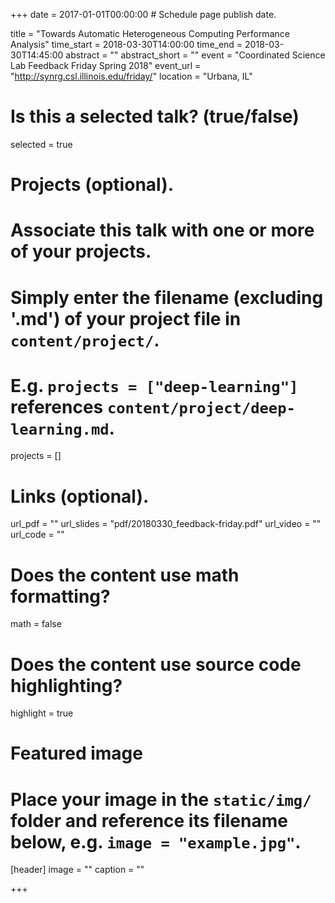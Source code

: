 +++
date = 2017-01-01T00:00:00  # Schedule page publish date.

title = "Towards Automatic Heterogeneous Computing Performance Analysis"
time_start = 2018-03-30T14:00:00
time_end = 2018-03-30T14:45:00
abstract = ""
abstract_short = ""
event = "Coordinated Science Lab Feedback Friday Spring 2018"
event_url = "http://synrg.csl.illinois.edu/friday/"
location = "Urbana, IL"

# Is this a selected talk? (true/false)
selected = true

# Projects (optional).
#   Associate this talk with one or more of your projects.
#   Simply enter the filename (excluding '.md') of your project file in `content/project/`.
#   E.g. `projects = ["deep-learning"]` references `content/project/deep-learning.md`.
projects = []

# Links (optional).
url_pdf = ""
url_slides = "pdf/20180330_feedback-friday.pdf"
url_video = ""
url_code = ""

# Does the content use math formatting?
math = false

# Does the content use source code highlighting?
highlight = true


# Featured image
# Place your image in the `static/img/` folder and reference its filename below, e.g. `image = "example.jpg"`.
[header]
image = ""
caption = ""

+++

